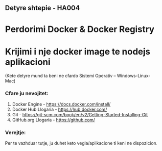 ## Detyre shtepie - HA004 ##

# Perdorimi Docker & Docker Registry 
# Krijimi i nje docker image te nodejs aplikacioni 

(Kete detyre mund ta beni ne cfardo Sistemi Operativ – Windows-Linux-Mac)

### Cfare ju nevojitet: ###
1. Docker Engine - https://docs.docker.com/install/
2. Docker Hub Llogaria - https://hub.docker.com/
3. Git - https://git-scm.com/book/en/v2/Getting-Started-Installing-Git
4. GitHub.org Llogaria - https://github.com/

### Verejtje: ###
Per te vazhduar tutje, ju duhet keto vegla/aplikacione ti keni ne dispozicion.

